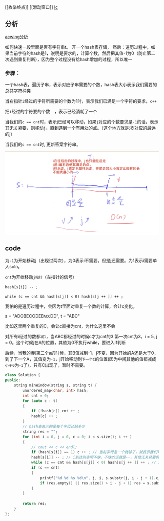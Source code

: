 [[枚举终点]] [[滑动窗口]]
[lc](https://leetcode-cn.com/problems/minimum-window-substring/)

## 分析

[acwing分析](https://www.acwing.com/solution/content/160/)

如何快速一段里面是否有字符串t。
开一个hash表存储，
然后：遍历过程中，如果当前字符的hash是1，说明是要求的，计算个数，然后把其值-1为0（防止第二次遇到重复判断），因为整个过程没有给hash增加的过程，所以唯一

### 步骤：

一个hash表，遍历子串，表示对应子串需要的个数，hash表大小表示我们需要的总共字符种类

当右指针`i`经过的字符所需要的个数为1时，表示我们已满足一个字符的要求，`c++`

把`i`经过的字符要的个数`--`，表示已经消耗了一个

当我们的`c == cnt`时，表示j已经可以移动，如果`j`对应的个数要求是`-1`的话，表示其无关紧要，则移动`j`，直到遇到一个有用处的点。（这个地方就是求i对应的最远的j）

当我们的`c == cnt`时, 更新答案字符串。

![image-20210127210255692](76.最小覆盖子串.assets/image-20210127210255692.png)



## code

为`-1`为开始移动j（出现过两次），为0表示i不需要，但是j还需要。为1表示i需要单人solo。

`cnt`为开始移动`j指针`（左指针的信号）

`hash[s[i]] -- ;`

`while (c == cnt && hash[s[j]] < 0) hash[s[j ++ ]] ++ ;`

我怕的是遍历过程中，会因为t里面对重复一个数的计算，会让c变化。

s = "ADOBECODEB`ACC`DD", t = "ABC"

比如这里两个重复的C，会让c直接为cnt，为什么这里不会

对所有i经过的数都`减1`，当ABC都经过的时候c才为cnt的3.第一次cnt为3，i = 5, j = 0。这个时候j在A的位置，其值为0不执行while，要进入if判断

后续，当我的i到第二个`B`的时候，其B值减到-1，j不变，因为开始的A还是大于0，到了下一个A，其值变为`-1`，j开始移动到`下一个C`的位置(因为中间其他的值都减成`小于0`为`-1`了)，只有C出现了，暂时不需要。

```c++
class Solution {
public:
    string minWindow(string s, string t) {
        unordered_map<char, int> hash;
        int cnt = 0;
        for (auto c : t)
        {
            if (!hash[c]) cnt ++ ;
            hash[c] ++ ;
        }
        // hash表表示的是每个字母还缺多少
        string res = "";
        for (int i = 0, j = 0, c = 0; i < s.size(); i ++ )
        {
            // cout << c << endl;
            if (hash[s[i]] == 1) c ++ ; // 当前字母差一个就够了，就表示我们可以满足了一个新的字母
            hash[s[i]] -- ; // i到达则表明不缺，不缺的话就是--，其他无关紧要的数会直接变负数
            while (c == cnt && hash[s[j]] < 0) hash[s[j ++ ]] ++ ; // i不停往前走，j也是，往前走，j每次都会走到t字符串有的位置。
            if (c == cnt)
            {
                printf("%d %d %s %d\n", j, i, s.substr(j, i - j + 1).c_str(), hash['A']);
                if (res.empty() || res.size() > i - j + 1) res = s.substr(j, i - j + 1);
            }
        }

        return res;
    }
};
```

